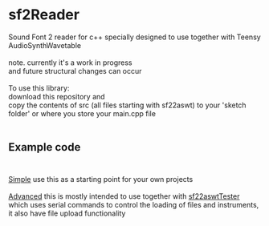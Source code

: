 # sf2Reader
Sound Font 2 reader for c++ specially designed to use together with Teensy AudioSynthWavetable<br>
<br>
note. currently it's a work in progress<br>
and future structural changes can occur<br>
<br>
To use this library:<br>
download this repository and<br>
copy the contents of src (all files starting with sf22aswt) to your 'sketch folder' or where you store your main.cpp file<br>
<br>
## Example code<br><br>

[Simple](https://github.com/manicken/sf22aswt/tree/main/examples/simple)  use this as a starting point for your own projects<br>
<br>
[Advanced](https://github.com/manicken/sf22aswt/tree/main/examples/advanced)  this is mostly intended to use together with [sf22aswtTester](https://github.com/manicken/sf22aswtTester) which uses serial commands to control the loading of files and instruments, it also have file upload functionality<br>

